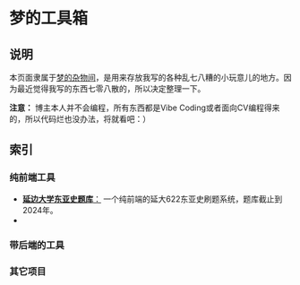 # 梦的工具箱

## 说明

本页面隶属于[梦的杂物间](https://mo.b-hu.org/)，是用来存放我写的各种乱七八糟的小玩意儿的地方。因为最近觉得我写的东西七零八散的，所以决定整理一下。

**注意：** 博主本人并不会编程，所有东西都是Vibe Coding或者面向CV编程得来的，所以代码烂也没办法，将就看吧：）

## 索引

### 纯前端工具

- [**延边大学东亚史题库**：](./projects/622/index.html) 一个纯前端的延大622东亚史刷题系统，题库截止到2024年。
- 

### 带后端的工具

### 其它项目
